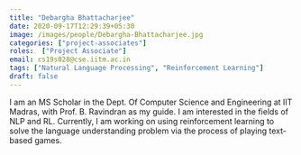 ```yaml
---
title: "Debargha Bhattacharjee"
date: 2020-09-17T12:29:39+05:30
image: /images/people/Debargha-Bhattacharjee.jpg
categories: ["project-associates"]
roles:  ["Project Associate"]
email: cs19s028@cse.iitm.ac.in
tags: ["Natural Language Processing", "Reinforcement Learning"]
draft: false
---
```


I am an MS Scholar in the Dept. Of Computer Science and Engineering at IIT Madras, with Prof. B. Ravindran as my guide. I am interested in the fields of NLP and RL. Currently, I am working on using reinforcement learning to solve the language understanding problem via the process of playing text-based games.